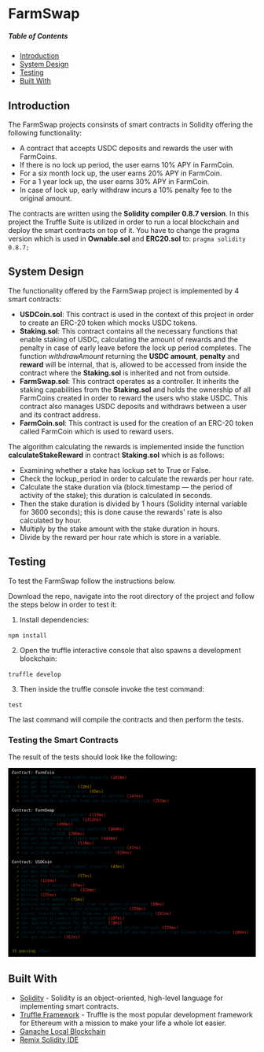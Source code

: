 # FarmSwap



##### Table of Contents  
- [Introduction](#introduction)
- [System Design](#system-design)
- [Testing](#testing)
- [Built With](#built-with)

## Introduction
The FarmSwap projects consinsts of smart contracts in Solidity offering the following functionality:

- A contract that accepts USDC deposits and rewards the user with FarmCoins.
- If there is no lock up period, the user earns 10% APY in FarmCoin.
- For a six month lock up, the user earns 20% APY in FarmCoin.
- For a 1 year lock up, the user earns 30% APY in FarmCoin.
- In case of lock up, early withdraw incurs a 10% penalty fee to the original amount.

The contracts are written using the **Solidity compiler 0.8.7 version**. In this project the Truffle Suite is utilized in order to run a local blockchain and deploy the smart contracts on top of it. You have to change the pragma version which is used in **Ownable.sol** and **ERC20.sol** to: `pragma solidity 0.8.7;` 

## System Design
The functionality offered by the FarmSwap project is implemented by 4 smart contracts:

- **USDCoin.sol**: This contract is used in the context of this project in order to create an ERC-20 token which mocks USDC tokens.
- **Staking.sol**: This contract contains all the necessary functions that enable staking of USDC, calculating the amount of rewards and the penalty in case of early leave before the lock up period completes. The function *withdrawAmount* returning the **USDC amount**, **penalty** and **reward** will be internal, that is, allowed to be accessed from inside the contract where the **Staking.sol** is inherited and not from outside.
- **FarmSwap.sol**: This contract operates as a controller. It inherits the staking capabilities from the **Staking.sol** and holds the ownership of all FarmCoins created in order to reward the users who stake USDC. This contract also manages USDC deposits and withdraws between a user and its contract address. 
- **FarmCoin.sol**: This contract is used for the creation of an ERC-20 token called FarmCoin which is used to reward users.

The algorithm calculating the rewards is implemented inside the function **calculateStakeReward** in contract **Staking.sol** which is as follows:
- Examining whether a stake has lockup set to True or False.
- Check the lockup_period in order to calculate the rewards per hour rate.
- Calculate the stake duration via (block.timestamp — the period of activity of the stake); this duration is calculated in seconds.
- Then the stake duration is divided by 1 hours (Solidity internal variable for 3600 seconds); this is done cause the rewards' rate is also calculated by hour.
- Multiply by the stake amount with the stake duration in hours.
- Divide by the reward per hour rate which is store in a variable.

## Testing

To test the FarmSwap follow the instructions below.

Download the repo, navigate into the root directory of the project and follow the steps below in order to test it:

1. Install dependencies:

``npm install``

2. Open the truffle interactive console that also spawns a development blockchain:

`truffle develop`

3. Then inside the truffle console invoke the test command:

`test`

The last command will compile the contracts and then perform the tests.

### Testing the Smart Contracts
The result of the tests should look like the following:

![truffle test](img/tests.png)

## Built With

* [Solidity](https://solidity.readthedocs.io/en/v0.5.3/) - Solidity is an object-oriented, high-level language for implementing smart contracts.
* [Truffle Framework](http://truffleframework.com/) - Truffle is the most popular development framework for Ethereum with a mission to make your life a whole lot easier.
* [Ganache Local Blockchain](http://truffleframework.com/ganache/)
* [Remix Solidity IDE](https://remix.ethereum.org/)